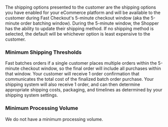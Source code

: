 The shipping options presented to the customer are the shipping options you have enabled for your eCommerce platform and will be available to the customer during Fast Checkout's 5-minute checkout window (aka the 5-minute order batching window). During the 5-minute window, the Shopper has the ability to update their shipping method. If no shipping method is selected, the default will be whichever option is least expensive to the customer.

### Minimum Shipping Thresholds

Fast batches orders if a single customer places multiple orders within the 5-minute checkout window, so the final order will include all purchases within that window. Your customer will receive 1 order confirmation that communicates the total cost of the finalized batch order purchase. Your shipping system will also receive 1 order, and can then determine appropriate shipping costs, packaging, and timelines as determined by your shipping system settings.

### Minimum Processing Volume

We do not have a minimum processing volume.
